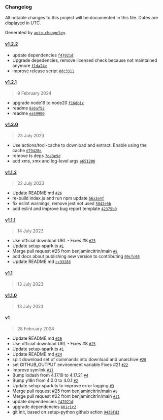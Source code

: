 ### Changelog

All notable changes to this project will be documented in this file. Dates are displayed in UTC.

Generated by [`auto-changelog`](https://github.com/CookPete/auto-changelog).

#### [v1.2.2](https://github.com/vemonet/setup-spark/compare/v1.2.1...v1.2.2)

- update dependencies [`f47021d`](https://github.com/vemonet/setup-spark/commit/f47021de6c24c7c938b7b2408bdacccfe38a26ab)
- Upgrade depedencies, remove licensed check because not maintained anymore [`f1da24e`](https://github.com/vemonet/setup-spark/commit/f1da24e447af92e1965e9aeabe4662b6232bf2f5)
- improve release script [`0dc3311`](https://github.com/vemonet/setup-spark/commit/0dc3311886bdc606da7d974909ada44f85bfcf7f)

#### [v1.2.1](https://github.com/vemonet/setup-spark/compare/v1.2.0...v1.2.1)

> 9 February 2024

- upgrade node16 to node20 [`f16db1c`](https://github.com/vemonet/setup-spark/commit/f16db1c10c22c85cb5efc585711ae22bd0e7fd42)
- readme [`8abaf52`](https://github.com/vemonet/setup-spark/commit/8abaf52bb55bde36028da4cc791237053feee2f0)
- readme [`ea59900`](https://github.com/vemonet/setup-spark/commit/ea59900da6ee80ecdad5ee33addadda577d8876c)

#### [v1.2.0](https://github.com/vemonet/setup-spark/compare/v1.1.2...v1.2.0)

> 23 July 2023

- Use actions/tool-cache to download and extract. Enable using the cache [`d79428c`](https://github.com/vemonet/setup-spark/commit/d79428c9f09fdde3cdf6da6d13da2c699882619e)
- remove ts deps [`7de3e9d`](https://github.com/vemonet/setup-spark/commit/7de3e9df9ac32c3486287b48a71a77a1f9e8c533)
- add xms, xmx and log-level args [`e651200`](https://github.com/vemonet/setup-spark/commit/e65120012776ff13dc63fb35ac19b64d91bdb73d)

#### [v1.1.2](https://github.com/vemonet/setup-spark/compare/v1.1.1...v1.1.2)

> 22 July 2023

- Update README.md [`#26`](https://github.com/vemonet/setup-spark/pull/26)
- re-build index.js and run npm update [`56a3e4f`](https://github.com/vemonet/setup-spark/commit/56a3e4f89a9810b3edcd11911f8daeee7ba62cd0)
- fix eslint warnings, remove jest not used [`5842e6b`](https://github.com/vemonet/setup-spark/commit/5842e6ba90070bcb174c706f5d58c763bbef3fdb)
- add eslint and improve bug report template [`42375b0`](https://github.com/vemonet/setup-spark/commit/42375b0adb2096be66fa98ce49ec49c1e9afc30d)

#### [v1.1.1](https://github.com/vemonet/setup-spark/compare/v1.1...v1.1.1)

> 14 July 2023

- Use official download URL - Fixes #8 [`#25`](https://github.com/vemonet/setup-spark/pull/25)
- Update setup-spark.ts [`#1`](https://github.com/vemonet/setup-spark/pull/1)
- Merge pull request #25 from benjamincitrin/main [`#8`](https://github.com/vemonet/setup-spark/issues/8)
- add docs about publishing new version to contributing [`09cfc68`](https://github.com/vemonet/setup-spark/commit/09cfc68b0fdeda834b14fd0f4799c35d2a012b08)
- Update README.md [`cc33288`](https://github.com/vemonet/setup-spark/commit/cc33288490735799f9d79d06030c32e23adeb169)

#### [v1.1](https://github.com/vemonet/setup-spark/compare/v1.1.0...v1.1)

> 13 July 2023

#### [v1.1.0](https://github.com/vemonet/setup-spark/compare/v1...v1.1.0)

> 13 July 2023

#### v1

> 28 February 2024

- Update README.md [`#26`](https://github.com/vemonet/setup-spark/pull/26)
- Use official download URL - Fixes #8 [`#25`](https://github.com/vemonet/setup-spark/pull/25)
- Update setup-spark.ts [`#1`](https://github.com/vemonet/setup-spark/pull/1)
- Update README.md [`#24`](https://github.com/vemonet/setup-spark/pull/24)
- split download set of commands into download and unarchive [`#20`](https://github.com/vemonet/setup-spark/pull/20)
- set GITHUB_OUTPUT environment variable Fixes #21 [`#22`](https://github.com/vemonet/setup-spark/pull/22)
- Improve symlink [`#17`](https://github.com/vemonet/setup-spark/pull/17)
- Bump lodash from 4.17.19 to 4.17.21 [`#4`](https://github.com/vemonet/setup-spark/pull/4)
- Bump y18n from 4.0.0 to 4.0.1 [`#2`](https://github.com/vemonet/setup-spark/pull/2)
- Update setup-spark.ts to improve error logging [`#3`](https://github.com/vemonet/setup-spark/pull/3)
- Merge pull request #25 from benjamincitrin/main [`#8`](https://github.com/vemonet/setup-spark/issues/8)
- Merge pull request #22 from benjamincitrin/main [`#21`](https://github.com/vemonet/setup-spark/issues/21)
- update dependencies [`f47021d`](https://github.com/vemonet/setup-spark/commit/f47021de6c24c7c938b7b2408bdacccfe38a26ab)
- upgrade dependencies [`601c1c2`](https://github.com/vemonet/setup-spark/commit/601c1c2c8cef3b0d32233d19b5c3c5ca42284d81)
- git init, based on setup-python github action [`9439fd3`](https://github.com/vemonet/setup-spark/commit/9439fd3819ce02c7d3616cb69698d98e7882b236)
